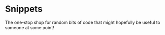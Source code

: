 # Snippets
The one-stop shop for random bits of code that might hopefully be useful to someone at some point!
